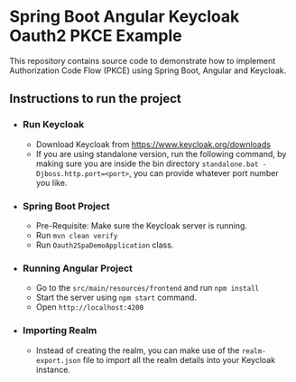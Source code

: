 # Spring Boot Angular Keycloak Oauth2 PKCE Example

This repository contains source code to demonstrate how to implement Authorization Code Flow (PKCE) using Spring Boot, Angular and Keycloak.

## Instructions to run the project

- ### Run Keycloak
  - Download Keycloak from https://www.keycloak.org/downloads
  - If you are using standalone version, run the following command, by making sure you are inside the bin directory
    `standalone.bat -Djboss.http.port=<port>`, you can provide whatever port number you like.
    
- ### Spring Boot Project
    - Pre-Requisite: Make sure the Keycloak server is running.
    - Run `mvn clean verify`
    - Run `Oauth2SpaDemoApplication` class.
    
- ### Running Angular Project
    - Go to the `src/main/resources/frontend` and run `npm install`
    - Start the server using `npm start` command.
    - Open `http://localhost:4200`
    
- ### Importing Realm
    - Instead of creating the realm, you can make use of the `realm-export.json` file to import all the realm details into your Keycloak instance.
